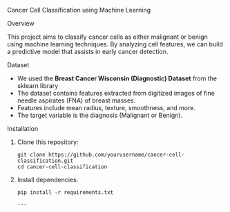 Cancer Cell Classification using Machine Learning

Overview

This project aims to classify cancer cells as either malignant or benign using machine learning techniques. By analyzing cell features, we can build a predictive model that assists in early cancer detection.

Dataset

- We used the **Breast Cancer Wisconsin (Diagnostic) Dataset** from the sklearn library
- The dataset contains features extracted from digitized images of fine needle aspirates (FNA) of breast masses.
- Features include mean radius, texture, smoothness, and more.
- The target variable is the diagnosis (Malignant or Benign).

Installation

1. Clone this repository:

   ```
   git clone https://github.com/yourusername/cancer-cell-classification.git
   cd cancer-cell-classification
   ```

2. Install dependencies:

   ```
   pip install -r requirements.txt

   ---
